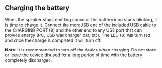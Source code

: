 ## Charging the battery

When the speaker stops emitting sound or the battery icon starts blinking, it is time to charge it. Connect the mcroUSB end of the included USB cable to the CHARGING PORT (9) and the other end to any USB port that can provide energy (PC, USB wall charger, car, etc). The LED (8) will turn red and once the charge is completed it will turn off.

**Note:** It is recommended to turn off the device when charging.  Do not store or leave the device disused for a long period of time with the battery completely discharged.

